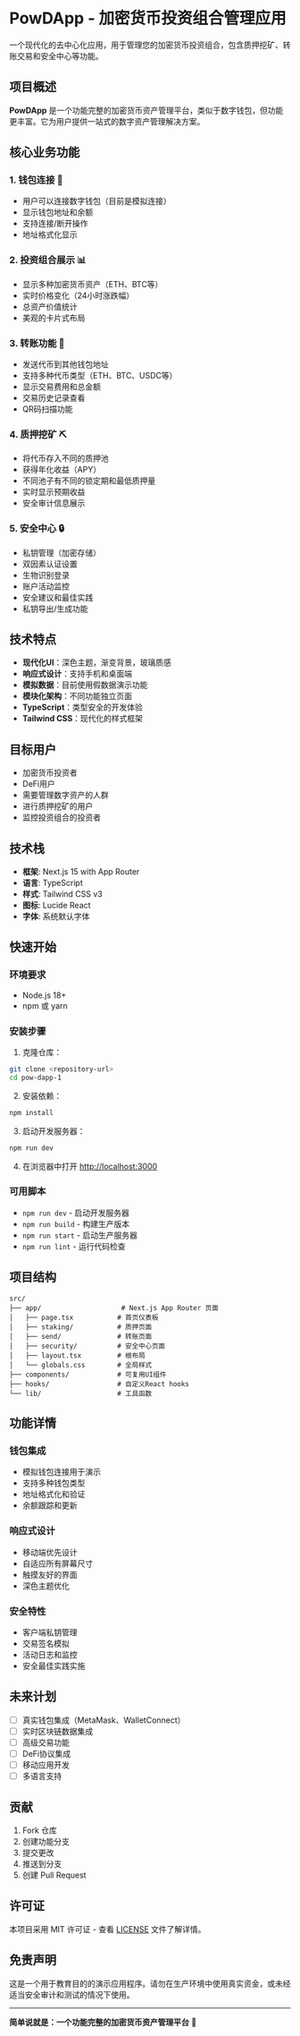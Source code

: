 # PowDApp - 加密货币投资组合管理应用

一个现代化的去中心化应用，用于管理您的加密货币投资组合，包含质押挖矿、转账交易和安全中心等功能。

## 项目概述

**PowDApp** 是一个功能完整的加密货币资产管理平台，类似于数字钱包，但功能更丰富。它为用户提供一站式的数字资产管理解决方案。

## 核心业务功能

### 1. 钱包连接 💼
- 用户可以连接数字钱包（目前是模拟连接）
- 显示钱包地址和余额
- 支持连接/断开操作
- 地址格式化显示

### 2. 投资组合展示 📊
- 显示多种加密货币资产（ETH、BTC等）
- 实时价格变化（24小时涨跌幅）
- 总资产价值统计
- 美观的卡片式布局

### 3. 转账功能 💸
- 发送代币到其他钱包地址
- 支持多种代币类型（ETH、BTC、USDC等）
- 显示交易费用和总金额
- 交易历史记录查看
- QR码扫描功能

### 4. 质押挖矿 ⛏️
- 将代币存入不同的质押池
- 获得年化收益（APY）
- 不同池子有不同的锁定期和最低质押量
- 实时显示预期收益
- 安全审计信息展示

### 5. 安全中心 🔒
- 私钥管理（加密存储）
- 双因素认证设置
- 生物识别登录
- 账户活动监控
- 安全建议和最佳实践
- 私钥导出/生成功能

## 技术特点

- **现代化UI**：深色主题，渐变背景，玻璃质感
- **响应式设计**：支持手机和桌面端
- **模拟数据**：目前使用假数据演示功能
- **模块化架构**：不同功能独立页面
- **TypeScript**：类型安全的开发体验
- **Tailwind CSS**：现代化的样式框架

## 目标用户

- 加密货币投资者
- DeFi用户
- 需要管理数字资产的人群
- 进行质押挖矿的用户
- 监控投资组合的投资者

## 技术栈

- **框架**: Next.js 15 with App Router
- **语言**: TypeScript
- **样式**: Tailwind CSS v3
- **图标**: Lucide React
- **字体**: 系统默认字体

## 快速开始

### 环境要求
- Node.js 18+
- npm 或 yarn

### 安装步骤

1. 克隆仓库：
```bash
git clone <repository-url>
cd pow-dapp-1
```

2. 安装依赖：
```bash
npm install
```

3. 启动开发服务器：
```bash
npm run dev
```

4. 在浏览器中打开 [http://localhost:3000](http://localhost:3000)

### 可用脚本

- `npm run dev` - 启动开发服务器
- `npm run build` - 构建生产版本
- `npm run start` - 启动生产服务器
- `npm run lint` - 运行代码检查

## 项目结构

```
src/
├── app/                    # Next.js App Router 页面
│   ├── page.tsx           # 首页仪表板
│   ├── staking/           # 质押页面
│   ├── send/              # 转账页面
│   ├── security/          # 安全中心页面
│   ├── layout.tsx         # 根布局
│   └── globals.css        # 全局样式
├── components/            # 可复用UI组件
├── hooks/                 # 自定义React hooks
└── lib/                   # 工具函数
```

## 功能详情

### 钱包集成
- 模拟钱包连接用于演示
- 支持多种钱包类型
- 地址格式化和验证
- 余额跟踪和更新

### 响应式设计
- 移动端优先设计
- 自适应所有屏幕尺寸
- 触摸友好的界面
- 深色主题优化

### 安全特性
- 客户端私钥管理
- 交易签名模拟
- 活动日志和监控
- 安全最佳实践实施

## 未来计划

- [ ] 真实钱包集成（MetaMask、WalletConnect）
- [ ] 实时区块链数据集成
- [ ] 高级交易功能
- [ ] DeFi协议集成
- [ ] 移动应用开发
- [ ] 多语言支持

## 贡献

1. Fork 仓库
2. 创建功能分支
3. 提交更改
4. 推送到分支
5. 创建 Pull Request

## 许可证

本项目采用 MIT 许可证 - 查看 [LICENSE](LICENSE) 文件了解详情。

## 免责声明

这是一个用于教育目的的演示应用程序。请勿在生产环境中使用真实资金，或未经适当安全审计和测试的情况下使用。

---

**简单说就是：一个功能完整的加密货币资产管理平台** 🚀
